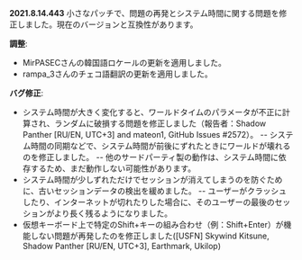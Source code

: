**2021.8.14.443**
小さなパッチで、問題の再発とシステム時間に関する問題を修正しました。現在のバージョンと互換性があります。

**調整**:
- MirPASECさんの韓国語ロケールの更新を適用しました。
- rampa_3さんのチェコ語翻訳の更新を適用しました。

**バグ修正**:
- システム時間が大きく変化すると、ワールドタイムのパラメータが不正に計算され、ランダムに破損する問題を修正しました（報告者：Shadow Panther [RU/EN, UTC+3] and mateon1, GitHub Issues #2572）。
-- システム時間の同期などで、システム時間が前後にずれたときにワールドが壊れるのを修正しました。
-- 他のサードパーティ製の動作は、システム時間に依存するため、まだ動作しない可能性があります。
- システム時間が少しずれただけでセッションが消えてしまうのを防ぐために、古いセッションデータの検出を緩めました。
-- ユーザーがクラッシュしたり、インターネットが切れたりした場合に、そのユーザーの最後のセッションがより長く残るようになりました。
- 仮想キーボード上で特定のShift+キーの組み合わせ（例：Shift+Enter）が機能しない問題が再発したのを修正しました([USFN] Skywind Kitsune, Shadow Panther [RU/EN, UTC+3], Earthmark, Ukilop)